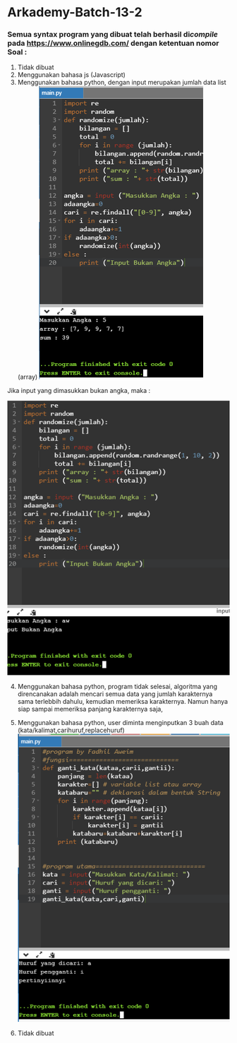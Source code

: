 # Arkademy-Batch-13-2
### Semua syntax program yang dibuat telah berhasil di*compile* pada https://www.onlinegdb.com/ dengan ketentuan nomor Soal :

1. Tidak dibuat
2. Menggunakan bahasa js (Javascript)
3. Menggunakan bahasa python, dengan input merupakan jumlah data list (array)
![Gambar](https://github.com/aweimngok/Arkademy-Batch-13-2/blob/master/runnomor3.png)

Jika input yang dimasukkan bukan angka, maka :

![Gambar](https://github.com/aweimngok/Arkademy-Batch-13-2/blob/master/runnomor3false.png)

4. Menggunakan bahasa python, program tidak selesai, algoritma yang direncanakan adalah mencari semua data yang jumlah karakternya sama terlebbih dahulu, kemudian memeriksa karakternya. Namun hanya siap sampai memeriksa panjang karakternya saja,
5. Menggunakan bahasa python, user diminta menginputkan 3 buah data (kata/kalimat,carihuruf,replacehuruf)
![Gambar](https://github.com/aweimngok/Arkademy-Batch-13-2/blob/master/runnomor5.png)

6. Tidak dibuat
